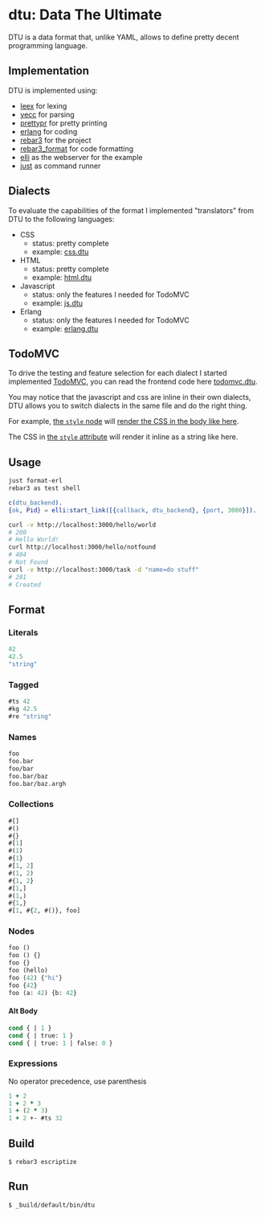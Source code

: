 # dtu: Data The Ultimate

DTU is a data format that, unlike YAML, allows to define pretty decent
programming language.

## Implementation

DTU is implemented using:

- [leex](https://www.erlang.org/doc/man/leex.html) for lexing
- [yecc](https://www.erlang.org/doc/man/yecc.html) for parsing
- [prettypr](https://www.erlang.org/doc/man/prettypr.html) for pretty printing
- [erlang](https://www.erlang.org/) for coding
- [rebar3](http://rebar3.org/) for the project
- [rebar3_format](https://github.com/AdRoll/rebar3_format) for code formatting
- [elli](https://github.com/elli-lib/elli) as the webserver for the example
- [just](https://github.com/casey/just) as command runner

## Dialects

To evaluate the capabilities of the format I implemented "translators" from DTU to the
following languages:

- CSS
  - status: pretty complete
  - example: [css.dtu](https://github.com/spawnfest/dtu/blob/main/examples/css.dtu)
- HTML
  - status: pretty complete
  - example: [html.dtu](https://github.com/spawnfest/dtu/blob/main/examples/html.dtu)
- Javascript
  - status: only the features I needed for TodoMVC
  - example: [js.dtu](https://github.com/spawnfest/dtu/blob/main/examples/js.dtu)
- Erlang
  - status: only the features I needed for TodoMVC
  - example: [erlang.dtu](https://github.com/spawnfest/dtu/blob/main/examples/erlang.dtu)

## TodoMVC

To drive the testing and feature selection for each dialect I started implemented
[TodoMVC](https://todomvc.com/), you can read the frontend code here [todomvc.dtu](https://github.com/spawnfest/dtu/blob/main/examples/todomvc.dtu).

You may notice that the javascript and css are inline in their own dialects, DTU allows
you to switch dialects in the same file and do the right thing.

For example, [the `style` node](https://github.com/spawnfest/dtu/blob/9e7fadaac668e1461c76758d977334955fafa1b6/examples/todomvc.dtu#L5) will [render the CSS in the body like here](https://github.com/spawnfest/dtu/blob/9e7fadaac668e1461c76758d977334955fafa1b6/todomvc.html#L7).

The CSS in [the `style` attribute](https://github.com/spawnfest/dtu/blob/9e7fadaac668e1461c76758d977334955fafa1b6/examples/html.dtu#L22) will render it inline as a string like here.


## Usage

```sh
just format-erl
rebar3 as test shell
```

```erlang
c(dtu_backend).
{ok, Pid} = elli:start_link([{callback, dtu_backend}, {port, 3000}]).
```

```sh
curl -v http://localhost:3000/hello/world
# 200
# Hello World!
curl http://localhost:3000/hello/notfound
# 404
# Not Found
curl -v http://localhost:3000/task -d "name=do stuff"
# 201
# Created
```


## Format

### Literals

```clojure
42
42.5
"string"
```

### Tagged

```clojure
#ts 42
#kg 42.5
#re "string"
```

### Names

```clojure
foo
foo.bar
foo/bar
foo.bar/baz
foo.bar/baz.argh
```

### Collections

```clojure
#[]
#()
#{}
#[1]
#(1)
#{1}
#[1, 2]
#(1, 2)
#{1, 2}
#[1,]
#(1,)
#{1,}
#[1, #{2, #()}, foo]
```

### Nodes

```clojure
foo ()
foo () {}
foo {}
foo (hello)
foo (42) {"hi"}
foo {42}
foo (a: 42) {b: 42}
```

#### Alt Body

```clojure
cond { | 1 }
cond { | true: 1 }
cond { | true: 1 | false: 0 }
```

### Expressions

No operator precedence, use parenthesis

```clojure
1 + 2
1 + 2 * 3
1 + (2 * 3)
1 + 2 +- #ts 32
```

Build
-----

    $ rebar3 escriptize

Run
---

    $ _build/default/bin/dtu
